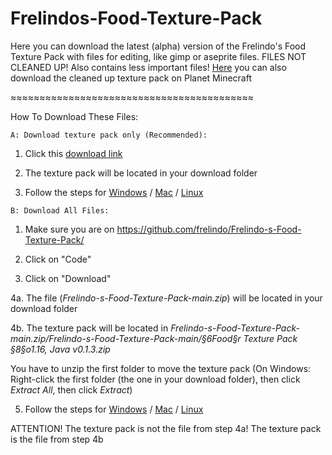 # Frelindos-Food-Texture-Pack
 Here you can download the latest (alpha) version of the Frelindo's Food Texture Pack with files for editing, like gimp or aseprite files.
 FILES NOT CLEANED UP! Also contains less important files!
 [Here](https://www.planetminecraft.com/texture-pack/frelindo-s-food-texture-pack/) you can also download the cleaned up texture pack on Planet Minecraft
 
 ≈≈≈≈≈≈≈≈≈≈≈≈≈≈≈≈≈≈≈≈≈≈≈≈≈≈≈≈≈≈≈≈≈≈≈≈≈≈≈≈≈≈
 
 How To Download These Files:
 
    A: Download texture pack only (Recommended):

   1.  Click this [download link](https://github.com/frelindo/Frelindo-s-Food-Texture-Pack/blob/main/%C2%A76Food%C2%A7r%20Texture%20Pack%20%C2%A78%C2%A7o1.16,%20Java%20v0.1.3.zip?raw=true)
   
   2.  The texture pack will be located in your download folder
   
   3.  Follow the steps for [Windows](https://www.wikihow.com/Download-a-Texture-Pack-in-Minecraft#Installing-in-Windows) / [Mac](https://www.wikihow.com/Download-a-Texture-Pack-in-Minecraft#Installing-in-Mac-OS-X) / [Linux](https://www.wikihow.com/Download-a-Texture-Pack-in-Minecraft#Installing-in-Linux)
   

    B: Download All Files:                     
    
   1.  Make sure you are on 
   https://github.com/frelindo/Frelindo-s-Food-Texture-Pack/
   
   2.  Click on "Code"
   
   3.  Click on "Download"
   
   4a. The file (*Frelindo-s-Food-Texture-Pack-main.zip*) will be located in your download folder
   
   4b. The texture pack will be located in 
*Frelindo-s-Food-Texture-Pack-main.zip/Frelindo-s-Food-Texture-Pack-main/§6Food§r Texture Pack §8§o1.16, Java v0.1.3.zip*

   You have to unzip the first folder to move the texture pack 
          (On Windows: Right-click the first folder (the one in your download folder), then click _Extract All_, then click _Extract_)
            
   5.  Follow the steps for [Windows](https://www.wikihow.com/Download-a-Texture-Pack-in-Minecraft#Installing-in-Windows) / [Mac](https://www.wikihow.com/Download-a-Texture-Pack-in-Minecraft#Installing-in-Mac-OS-X) / [Linux](https://www.wikihow.com/Download-a-Texture-Pack-in-Minecraft#Installing-in-Linux)
   
   ATTENTION! The texture pack is not the file from step 4a! The texture pack is the file from step 4b
